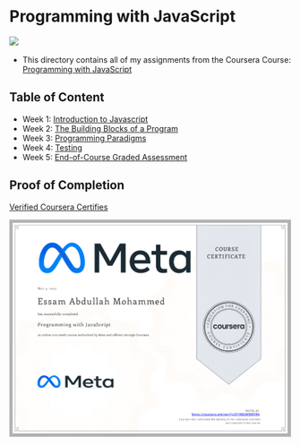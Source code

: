 # Programming with JavaScript

<img src="../logo.avif">

- This directory contains all of my assignments from the Coursera Course: [Programming with JavaScript](https://www.coursera.org/learn/programming-with-javascript?specialization=meta-front-end-developer)

## Table of Content

  - Week 1: [Introduction to Javascript](https://github.com/x39OME/Meta-Front-End-Developer-Professional-Certificate/tree/main/2%20-%20Programming%20with%20JavaScript/Week%201%20-%20Introduction%20to%20Javascript)
  - Week 2: [The Building Blocks of a Program](https://github.com/x39OME/Meta-Front-End-Developer-Professional-Certificate/tree/main/2%20-%20Programming%20with%20JavaScript/Week%202%20-%20The%20Building%20Blocks%20of%20a%20Program)
  - Week 3: [Programming Paradigms](https://github.com/x39OME/Meta-Front-End-Developer-Professional-Certificate/tree/main/2%20-%20Programming%20with%20JavaScript/Week%203%20-%20Programming%20Paradigms)
  - Week 4: [Testing](https://github.com/x39OME/Meta-Front-End-Developer-Professional-Certificate/tree/main/2%20-%20Programming%20with%20JavaScript/Week%204%20-%20Testing)
  - Week 5: [End-of-Course Graded Assessment](https://github.com/x39OME/Meta-Front-End-Developer-Professional-Certificate/tree/main/2%20-%20Programming%20with%20JavaScript/Week%205%20-%20End-of-Course%20Graded%20Assessment)

## Proof of Completion

<a href="https://www.coursera.org/account/accomplishments/verify/ZYY8B5WRWQRA"> Verified Coursera Certifies</a>

<img src="./certificate.png" alt="certificate">
